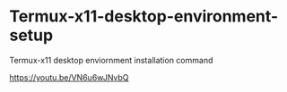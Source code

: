 # Termux-x11-desktop-environment-setup
Termux-x11 desktop enviornment installation command


https://youtu.be/VN6u6wJNvbQ
